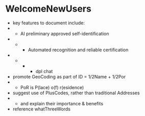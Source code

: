 # WelcomeNewUsers
* key features to document include:
* * AI preliminary approved self-identification
* * * Automated recognition and reliable certification
* * * * dpl chat
* promote GeoCoding as part of ID = 1/2Name + 1/2Por
* * PoR is P(lace) o(f) r(esidence)
* suggest use of PlusCodes, rather than traditional Addresses
* * and explain their importance & benefits
* reference whatThreeWords
